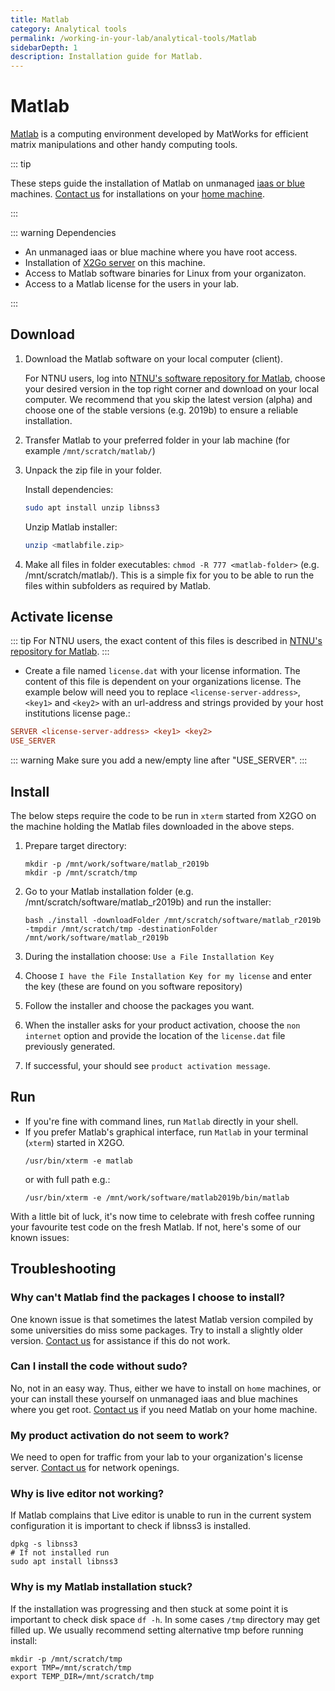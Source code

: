 ```yaml
---
title: Matlab
category: Analytical tools
permalink: /working-in-your-lab/analytical-tools/Matlab
sidebarDepth: 1
description: Installation guide for Matlab.
---
```


# Matlab

[Matlab](https://www.mathworks.com/) is a computing environment developed by MatWorks for efficient matrix manipulations and other handy computing tools.

::: tip

These steps guide the installation of Matlab on unmanaged [iaas or blue](/faq/compute/#machine-types) machines. [Contact us](/contat) for installations on your [home machine](/faq/compute/#machine-types).

:::


::: warning Dependencies

- An unmanaged iaas or blue machine where you have root access.
- Installation of [X2Go server](/working-in-your-lab/technical-tools/x2go/) on this machine.
- Access to Matlab software binaries for Linux from your organizaton.
- Access to a Matlab license for the users in your lab.

:::

## Download

1. Download the Matlab software on your local computer (client).

   For NTNU users, log into [NTNU's software repository for Matlab](https://software.ntnu.no/ntnu/Matlab),
   choose your desired version in the top right corner and download on your local computer.
   We recommend that you skip the latest version (alpha) and choose one of the stable versions
   (e.g. 2019b) to ensure a reliable installation.

2. Transfer Matlab to your preferred folder in your lab machine (for example `/mnt/scratch/matlab/`)
3. Unpack the zip file in your folder.

   Install dependencies:

   ```bash
   sudo apt install unzip libnss3
   ```

   Unzip Matlab installer:

   ```bash
   unzip <matlabfile.zip>
   ```

4. Make all files in folder executables: `chmod -R 777 <matlab-folder>` (e.g. /mnt/scratch/matlab/).
   This is a simple fix for you to be able to run the files within subfolders as required by Matlab.

## Activate license

::: tip
For NTNU users, the exact content of this files is described in [NTNU's repository for Matlab](https://software.ntnu.no/ntnu/Matlab).
:::

- Create a file named `license.dat` with your license information. The content of this file is dependent on your organizations license. The example below will need you to replace `<license-server-address>`, `<key1>` and `<key2>` with an url-address and strings provided by your host institutions license page.:

```ini
SERVER <license-server-address> <key1> <key2>
USE_SERVER

```

::: warning
Make sure you add a new/empty line after "USE_SERVER".
:::

## Install

The below steps require the code to be run in `xterm` started from X2GO on the machine holding the Matlab files downloaded in the above steps.

1. Prepare target directory:
   ```
   mkdir -p /mnt/work/software/matlab_r2019b
   mkdir -p /mnt/scratch/tmp
   ```

2. Go to your Matlab installation folder (e.g. /mnt/scratch/software/matlab_r2019b) and run the installer:

   ```
   bash ./install -downloadFolder /mnt/scratch/software/matlab_r2019b -tmpdir /mnt/scratch/tmp -destinationFolder /mnt/work/software/matlab_r2019b
   ```

3. During the installation choose: `Use a File Installation Key`
4. Choose `I have the File Installation Key for my license` and enter the key (these are found on you software repository)
5. Follow the installer and choose the packages you want.
6. When the installer asks for your product activation, choose the `non internet` option and provide the location of the `license.dat` file previously generated.
7. If successful, your should see `product activation message`.

## Run

- If you're fine with command lines, run `Matlab` directly in your shell.
- If you prefer Matlab's graphical interface, run `Matlab` in your terminal (`xterm`) started in X2GO.
  ```
  /usr/bin/xterm -e matlab
  ```
  or with full path e.g.:
  ```
  /usr/bin/xterm -e /mnt/work/software/matlab2019b/bin/matlab
  ```

With a little bit of luck, it's now time to celebrate with fresh coffee running your favourite test code on the fresh Matlab. If not, here's some of our known issues:

## Troubleshooting

### Why can't Matlab find the packages I choose to install?

One known issue is that sometimes the latest Matlab version compiled by some universities do miss some packages. Try to install a slightly older version. [Contact us](/contact) for assistance if this do not work.

### Can I install the code without sudo?

No, not in an easy way. Thus, either we have to install on `home` machines, or your can install these yourself on unmanaged iaas and blue machines where you get root. [Contact us](/contact) if you need Matlab on your home machine.

### My product activation do not seem to work?

We need to open for traffic from your lab to your organization's license server. [Contact us](/contact) for network openings.

### Why is live editor not working?

If Matlab complains that Live editor is unable to run in the current system configuration it is important to check if libnss3 is installed.

```
dpkg -s libnss3
# If not installed run
sudo apt install libnss3
```

### Why is my Matlab installation stuck?

If the installation was progressing and then stuck at some point it is important to check
disk space `df -h`. In some cases `/tmp` directory may get filled up. We usually recommend
setting alternative tmp before running install:
```
mkdir -p /mnt/scratch/tmp
export TMP=/mnt/scratch/tmp
export TEMP_DIR=/mnt/scratch/tmp
```

